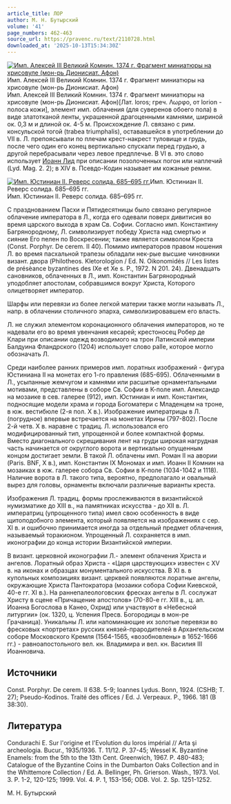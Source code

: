```yaml
---
article_title: ЛОР
author: М. Н. Бутырский
volume: '41'
page_numbers: 462-463
source_url: https://pravenc.ru/text/2110728.html
downloaded_at: '2025-10-13T15:34:30Z'
---
```


[![Имп. Алексей III Великий Комнин. 1374 г. Фрагмент миниатюры на хрисовуле (мон-рь Дионисиат. Афон)](https://pravenc.ru/data/2017/02/28/1236676878/i200.jpg "Кликните для увеличения картинки")](https://pravenc.ru/data/2017/02/28/1236676878/i400.jpg)Имп. Алексей III Великий Комнин. 1374 г. Фрагмент миниатюры на хрисовуле (мон-рь Дионисиат. Афон)  
Имп. Алексей III Великий Комнин. 1374 г. Фрагмент миниатюры на хрисовуле (мон-рь Дионисиат. Афон)[Лат. loros; греч. 
Λωρφο, от lorion - полоса кожи], элемент имп. облачения (для суверенов обоего пола) в виде златотканой ленты, украшенной драгоценными камнями, шириной ок. 0,3 м и длиной ок. 4-5 м. Происхождение Л. связано с рим. консульской тогой (trabea triumphalis), остававшейся в употреблении до VII в. Л. препоясывали по плечам крест-накрест туловище и грудь, после чего один его конец вертикально спускали перед грудью, а другой перебрасывали через левое предплечье. В VI в. это слово использует [Иоанн Лид](<https://pravenc.ru/text/Иоанн Лид.html>) при описании позолоченных погон или наплечий (Lyd. Mag. 2. 2); в XIV в. Псевдо-Кодин называет им кожаные ремни.

[![Имп. Юстиниан II. Реверс солида. 685–695 гг.](https://pravenc.ru/data/2017/02/28/1236678131/i200.jpg "Кликните для увеличения картинки")](https://pravenc.ru/data/2017/02/28/1236678131/i400.jpg)Имп. Юстиниан II. Реверс солида. 685–695 гг.  
Имп. Юстиниан II. Реверс солида. 685–695 гг.

С празднованием Пасхи и Пятидесятницы было связано регулярное облачение императора в Л., когда его одевали поверх дивитисия во время царского выхода в храм Св. Софии. Согласно имп. Константину Багрянородному, Л. символизирует победу Христа над смертью и сияние Его пелен по Воскресении; также является символом Креста (Const. Porphyr. De cerem. II 40). Помимо императоров правом ношения Л. во время пасхальной трапезы обладали нек-рые высшие чиновники визант. двора (Philotheos. Kletorologion / Ed. N. Oikonomidés // Les listes de présèance byzantines des IXe et Xe s. P., 1972. N 201. 24). Двенадцать сановников, облаченных в Л., имп. Константин Багрянородный уподобляет апостолам, собравшимся вокруг Христа, Которого олицетворяет император.

Шарфы или перевязи из более легкой материи также могли называть Л., напр. в облачении столичного эпарха, символизировавшем его власть.

Л. не служил элементом коронационного облачения императоров, но те надевали его во время увенчания кесарей; крестоносец Робер де Клари при описании одежд возводимого на трон Латинской империи Балдуина Фландрского (1204) использует слово palle, которое могло обозначать Л.

Среди наиболее ранних примеров имп. лоратных изображений - фигура Юстиниана II на монетах его 1-го правления (685-695). Облаченными в Л., усыпанные жемчугом и камнями или расшитые орнаментальными мотивами, представлены в соборе Св. Софии в К-поле имп. Александр на мозаике в сев. галерее (912), имп. Юстиниан и имп. Константин, подносящие модели храма и города Богоматери с Младенцем на троне, в юж. вестибюле (2-я пол. X в.). Изображение императрицы в Л. (погрудное) впервые встречается на монетах Ирины (797-802). После 2-й четв. X в. наравне с традиц. Л. использовался его модифицированный тип, упрощенной и более компактной формы. Вместо диагонального cкрещивания лент на груди широкая нагрудная часть начинается от округлого ворота и вертикально опущенным концом достигает земли. В такой Л. облачены имп. Роман II на авории (Paris. BNF, X в.), имп. Константин IX Мономах и имп. Иоанн II Комнин на мозаиках в юж. галерее собора Св. Софии в К-поле (1034-1042 и 1118). Наличие ворота в Л. такого типа, вероятно, предполагало и овальный вырез для головы, орнаменты включали различные варианты креста.

Изображения Л. традиц. формы прослеживаются в византийской нумизматике до XIII в., на памятниках искусства - до XII в. Л. императриц (упрощенного типа) имел свою особенность в виде щитоподобного элемента, который появляется на изображениях с сер. XI в. и ошибочно принимается иногда за отдельный предмет облачения, называемый торакионом. Упрощенный Л. сохраняется в имп. иконографии до конца истории Византийской империи.

В визант. церковной иконографии Л.- элемент облачения Христа и ангелов. Лоратный образ Христа - «Царя царствующих» известен с XV в. на иконах и образцах монументального искусства. В XI в. в купольных композициях визант. церквей появляются лоратные ангелы, окружающие Христа Пантократора (мозаики собора Софии Киевской, 40-е гг. XI в.). На раннепалеологовских фресках ангелы в Л. сослужат Христу в сцене «Причащение апостолов» (70-80-е гг. XIII в., ц. ап. Иоанна Богослова в Канео, Охрид) или участвуют в «Небесной литургии» (ок. 1320, ц. Успения Пресв. Богородицы в мон-ре Грачаница). Уникальны Л. или напоминающие их золотые перевязи во фресковых «портретах» русских князей-прародителей в Архангельском соборе Московского Кремля (1564-1565, «возобновлены» в 1652-1666 гг.) - равноапостольного вел. кн. Владимира и вел. кн. Василия III Иоанновича.

## Источники

Const. Porphyr. De cerem. II 638. 5-9; Ioannes Lydus. Bonn, 1924. (CSHB; T. 27); Pseudo-Kodinos. Traité des offices / Ed. J. Verpeaux. P., 1966. 181 (B 38:30).

## Литература

Condurachi E. Sur l'origine et l'Evolution du loros impérial // Arta şi archeologia. Bucur., 1935/1936. T. 11/12. P. 37-45; Wessel K. Byzantine Enamels: from the 5th to the 13th Cent. Greenwich, 1967. P. 480-483; Catalogue of the Byzantine Coins in the Dumbarton Oaks Collection and in the Whittemore Collection / Ed. A. Bellinger, Ph. Grierson. Wash., 1973. Vol. 3. P. 1-2, 120-125; 1999. Vol. 4. P. 1, 153-156; ODB. Vol. 2. Sp. 1251-1252.

М. Н. Бутырский
